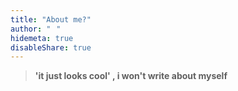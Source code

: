 ```yaml
---
title: "About me?"
author: "⠀"
hidemeta: true
disableShare: true
---
```

>**'it just looks cool' , i won't write about myself**